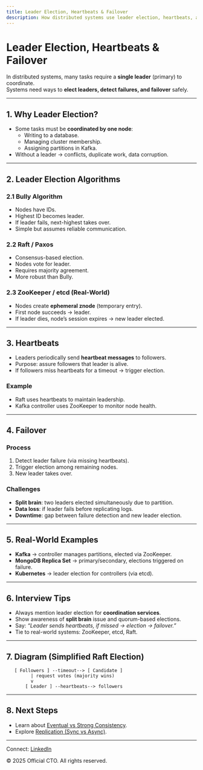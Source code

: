 ```yaml
---
title: Leader Election, Heartbeats & Failover
description: How distributed systems use leader election, heartbeats, and failover mechanisms for coordination and fault tolerance.
---
```


# Leader Election, Heartbeats & Failover

In distributed systems, many tasks require a **single leader** (primary) to coordinate.  
Systems need ways to **elect leaders, detect failures, and failover** safely.

---

## 1. Why Leader Election?

- Some tasks must be **coordinated by one node**:  
  - Writing to a database.  
  - Managing cluster membership.  
  - Assigning partitions in Kafka.  
- Without a leader → conflicts, duplicate work, data corruption.  

---

## 2. Leader Election Algorithms

### 2.1 Bully Algorithm
- Nodes have IDs.  
- Highest ID becomes leader.  
- If leader fails, next-highest takes over.  
- Simple but assumes reliable communication.  

### 2.2 Raft / Paxos
- Consensus-based election.  
- Nodes vote for leader.  
- Requires majority agreement.  
- More robust than Bully.  

### 2.3 ZooKeeper / etcd (Real-World)
- Nodes create **ephemeral znode** (temporary entry).  
- First node succeeds → leader.  
- If leader dies, node’s session expires → new leader elected.  

---

## 3. Heartbeats

- Leaders periodically send **heartbeat messages** to followers.  
- Purpose: assure followers that leader is alive.  
- If followers miss heartbeats for a timeout → trigger election.  

### Example
- Raft uses heartbeats to maintain leadership.  
- Kafka controller uses ZooKeeper to monitor node health.  

---

## 4. Failover

### Process
1. Detect leader failure (via missing heartbeats).  
2. Trigger election among remaining nodes.  
3. New leader takes over.  

### Challenges
- **Split brain**: two leaders elected simultaneously due to partition.  
- **Data loss**: if leader fails before replicating logs.  
- **Downtime**: gap between failure detection and new leader election.  

---

## 5. Real-World Examples

- **Kafka** → controller manages partitions, elected via ZooKeeper.  
- **MongoDB Replica Set** → primary/secondary, elections triggered on failure.  
- **Kubernetes** → leader election for controllers (via etcd).  

---

## 6. Interview Tips

- Always mention leader election for **coordination services**.  
- Show awareness of **split brain** issue and quorum-based elections.  
- Say: *“Leader sends heartbeats, if missed → election → failover.”*  
- Tie to real-world systems: ZooKeeper, etcd, Raft.  

---

## 7. Diagram (Simplified Raft Election)

```
   [ Followers ] --timeout--> [ Candidate ]
         | request votes (majority wins)
         v
       [ Leader ] --heartbeats--> followers
```

---

## 8. Next Steps

- Learn about [Eventual vs Strong Consistency](/sections/hld/distributed/consistency-tradeoffs.md).  
- Explore [Replication (Sync vs Async)](/sections/hld/reliability/replication.md).  

---

<footer>
  <p>Connect: <a href="https://www.linkedin.com/in/ravi-shankar-a725b0225/">LinkedIn</a></p>
  <p>&copy; 2025 Official CTO. All rights reserved.</p>
</footer>
